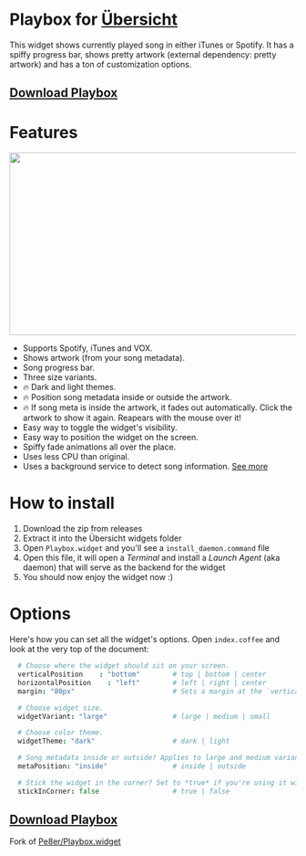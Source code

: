 # Playbox for [Übersicht](http://tracesof.net/uebersicht/)

This widget shows currently played song in either iTunes or Spotify. It has a spiffy progress bar, shows pretty artwork (external dependency: pretty artwork) and has a ton of customization options.

## [Download Playbox][1]

# Features

<img src="https://github.com/melchor629/Playbox.widget/blob/master/screenshot.jpg" width="516" height="320">

- Supports Spotify, iTunes and VOX.
- Shows artwork (from your song metadata).
- Song progress bar.
- Three size variants.
- 🔥 Dark and light themes.
- 🔥 Position song metadata inside or outside the artwork.
- 🔥 If song meta is inside the artwork, it fades out automatically. Click the artwork to show it again. Reapears with the mouse over it!
- Easy way to toggle the widget's visibility.
- Easy way to position the widget on the screen.
- Spiffy fade animations all over the place.
- Uses less CPU than original.
- Uses a background service to detect song information. [See more](https://github.com/melchor629/Playbox.widget/blob/master/service/README.md)

# How to install

 1. Download the zip from releases
 2. Extract it into the Übersicht widgets folder
 3. Open `Playbox.widget` and you'll see a `install_daemon.command` file
 4. Open this file, it will open a _Terminal_ and install a _Launch Agent_ (aka daemon) that will serve as the backend for the widget
 5. You should now enjoy the widget now :)

# Options

Here's how you can set all the widget's options. Open `index.coffee` and look at the very top of the document:

```coffeescript
  # Choose where the widget should sit on your screen.
  verticalPosition    : "bottom"        # top | bottom | center
  horizontalPosition    : "left"        # left | right | center
  margin: "80px"                        # Sets a margin at the `verticalPosition'

  # Choose widget size.
  widgetVariant: "large"                # large | medium | small

  # Choose color theme.
  widgetTheme: "dark"                   # dark | light

  # Song metadata inside or outside? Applies to large and medium variants only.
  metaPosition: "inside"                # inside | outside

  # Stick the widget in the corner? Set to *true* if you're using it with Sidebar widget, set to *false* if you'd like to give it some breathing room and a drop shadow.
  stickInCorner: false                  # true | false
```

## [Download Playbox][1]

Fork of [Pe8er/Playbox.widget][2]


  [1]: https://github.com/melchor629/Playbox.widget/releases/download/latest/Playbox.widget.zip
  [2]: https://github.com/Pe8er/Playbox.widget
